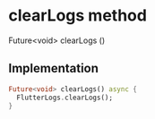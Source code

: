 


# clearLogs method








Future&lt;void> clearLogs
()








## Implementation

```dart
Future<void> clearLogs() async {
  FlutterLogs.clearLogs();
}
```








